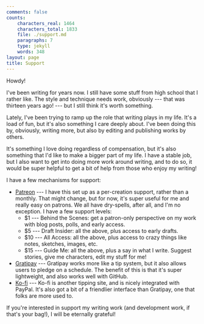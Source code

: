 ```yaml
---
comments: false
counts:
    characters_real: 1464
    characters_total: 1833
    file: ./support.md
    paragraphs: 7
    type: jekyll
    words: 348
layout: page
title: Support
---
```


Howdy!

I've been writing for years now. I still have some stuff from high school that I rather like. The style and technique needs work, obviously --- that was thirteen years ago! --- but I still think it's worth something.

Lately, I've been trying to ramp up the role that writing plays in my life. It's a load of fun, but it's also something I care deeply about. I've been doing this by, obviously, writing more, but also by editing and publishing works by others.

It's something I love doing regardless of compensation, but it's also something that I'd like to make a bigger part of my life. I have a stable job, but I also want to get into doing more work around writing, and to do so, it would be super helpful to get a bit of help from those who enjoy my writing!

I have a few mechanisms for support:

* [Patreon](https://patreon.com/makyo) --- I have this set up as a per-creation support, rather than a monthly. That might change, but for now, it's super useful for me and really easy on patrons. We all have dry-spells, after all, and I'm no exception. I have a few support levels:
    * $1 --- Behind the Scenes: get a patron-only perspective on my work with blog posts, polls, and early access.
    * $5 --- Draft Insider: all the above, plus access to early drafts.
    * $10 --- All Access: all the above, plus access to crazy things like notes, sketches, images, etc.
    * $15 --- Guide Me: all the above, plus a say in what I write. Suggest stories, give me characters, edit my stuff for me!
* [Gratipay](https://gratipay.com/makyo/) --- Gratipay works more like a tip system, but it also allows users to pledge on a schedule. The benefit of this is that it's super lightweight, and also works well with GitHub.
* [Ko-fi](https://ko-fi.com/drabmakyo) --- Ko-fi is another tipping site, and is nicely integrated with PayPal. It's also got a bit of a friendlier interface than Gratipay, one that folks are more used to.

If you're interested in support my writing work (and development work, if that's your bag!), I will be eternally grateful!
